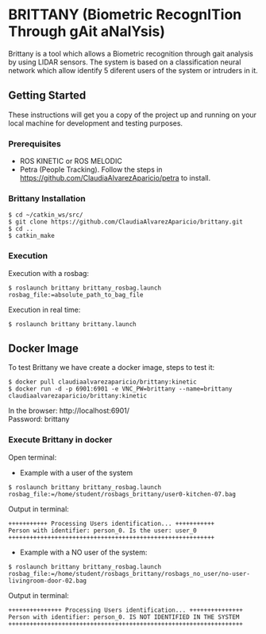 # BRITTANY (Biometric RecognITion Through gAit aNalYsis)

Brittany is a tool which allows a Biometric recognition through gait analysis by using LIDAR sensors. The system is based on a classification neural network which allow identify 5 diferent users of the system or intruders in it.


## Getting Started

These instructions will get you a copy of the project up and running on your local machine for development and testing purposes.

### Prerequisites

* ROS KINETIC or ROS MELODIC
* Petra (People Tracking). Follow the steps in https://github.com/ClaudiaAlvarezAparicio/petra to install.


### Brittany Installation

```
$ cd ~/catkin_ws/src/  
$ git clone https://github.com/ClaudiaAlvarezAparicio/brittany.git
$ cd ..  
$ catkin_make  
```

### Execution

Execution with a rosbag:

```
$ roslaunch brittany brittany_rosbag.launch rosbag_file:=absolute_path_to_bag_file
```

Execution in real time:

```
$ roslaunch brittany brittany.launch
```

## Docker Image   
To test Brittany we have create a docker image, steps to test it:  
```  
$ docker pull claudiaalvarezaparicio/brittany:kinetic  
$ docker run -d -p 6901:6901 -e VNC_PW=brittany --name=brittany claudiaalvarezaparicio/brittany:kinetic  
```  
In the browser: http://localhost:6901/  
Password: brittany  
  
### Execute Brittany in docker  
Open terminal:   
  
* Example with a user of the system  
```  
$ roslaunch brittany brittany_rosbag.launch rosbag_file:=/home/student/rosbags_brittany/user0-kitchen-07.bag  
```  
Output in terminal:  
```  
+++++++++++ Processing Users identification... +++++++++++  
Person with identifier: person_0. Is the user: user_0  
++++++++++++++++++++++++++++++++++++++++++++++++++++++++++  
```  
* Example with a NO user of the system:  
```  
$ roslaunch brittany brittany_rosbag.launch rosbag_file:=/home/student/rosbags_brittany/rosbags_no_user/no-user-livingroom-door-02.bag  
```  
Output in terminal:  
```  
+++++++++++++++ Processing Users identification... +++++++++++++++  
Person with identifier: person_0. IS NOT IDENTIFIED IN THE SYSTEM  
++++++++++++++++++++++++++++++++++++++++++++++++++++++++++++++++++  
```  
